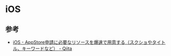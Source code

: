 # iOS

## 参考

- [iOS - AppStore申請に必要なリソースを爆速で用意する（スクショやタイトル、キーワードなど） - Qiita](http://qiita.com/himara2/items/900efb7c17c049a6beec)
